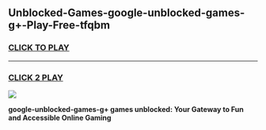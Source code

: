 
## Unblocked-Games-google-unblocked-games-g+-Play-Free-tfqbm
<h3>
<a href="https://premium76.site?title=google-unblocked-games-g+&ref=20A">CLICK TO PLAY</a></h3>
<hr>

<h3>
<a href="https://premium76.site?title=google-unblocked-games-g+&ref=20A">CLICK 2 PLAY</a>
  
</h3>

<a href="https://premium76.site?title=google-unblocked-games-g+&ref=20A"><img src="https://clearcache.store/games.png"></a>


**google-unblocked-games-g+ games unblocked: Your Gateway to Fun and Accessible Online Gaming**
